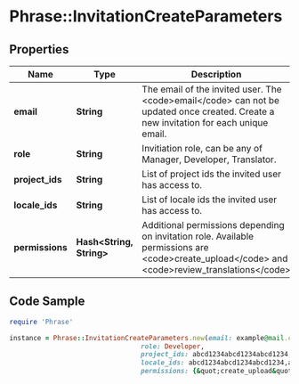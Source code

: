 # Phrase::InvitationCreateParameters

## Properties

Name | Type | Description | Notes
------------ | ------------- | ------------- | -------------
**email** | **String** | The email of the invited user. The &lt;code&gt;email&lt;/code&gt; can not be updated once created. Create a new invitation for each unique email. | [optional] 
**role** | **String** | Invitiation role, can be any of Manager, Developer, Translator. | [optional] 
**project_ids** | **String** | List of project ids the invited user has access to. | [optional] 
**locale_ids** | **String** | List of locale ids the invited user has access to. | [optional] 
**permissions** | **Hash&lt;String, String&gt;** | Additional permissions depending on invitation role. Available permissions are &lt;code&gt;create_upload&lt;/code&gt; and &lt;code&gt;review_translations&lt;/code&gt; | [optional] 

## Code Sample

```ruby
require 'Phrase'

instance = Phrase::InvitationCreateParameters.new(email: example@mail.com,
                                 role: Developer,
                                 project_ids: abcd1234abcd1234abcd1234,abcd1234abcd1234abcd1235,
                                 locale_ids: abcd1234abcd1234abcd1234,abcd1234abcd1234abcd1235,
                                 permissions: {&quot;create_upload&quot;:true,&quot;review_translations&quot;:true})
```


